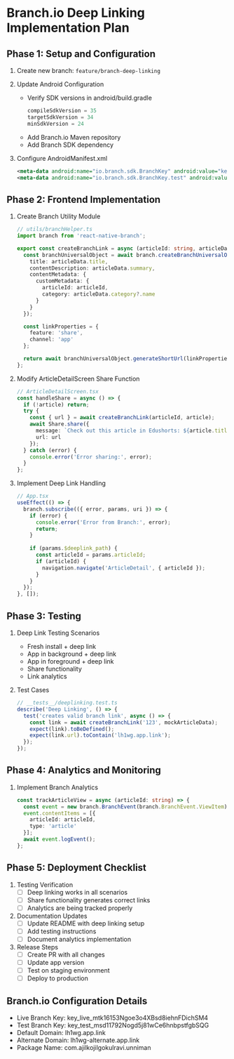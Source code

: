 # Branch.io Deep Linking Implementation Plan

## Phase 1: Setup and Configuration
1. Create new branch: `feature/branch-deep-linking`
2. Update Android Configuration
   - Verify SDK versions in android/build.gradle
     ```gradle
     compileSdkVersion = 35
     targetSdkVersion = 34
     minSdkVersion = 24
     ```
   - Add Branch.io Maven repository
   - Add Branch SDK dependency

3. Configure AndroidManifest.xml
   ```xml
   <meta-data android:name="io.branch.sdk.BranchKey" android:value="key_live_mtk16153Ngoe3o4XBsd8iehnFDichSM4"/>
   <meta-data android:name="io.branch.sdk.BranchKey.test" android:value="key_test_msd11792Nogd5j81wCe6hnbpstfgbSQG"/>
   ```

## Phase 2: Frontend Implementation

1. Create Branch Utility Module
   ```typescript
   // utils/branchHelper.ts
   import branch from 'react-native-branch';
   
   export const createBranchLink = async (articleId: string, articleData: any) => {
     const branchUniversalObject = await branch.createBranchUniversalObject(`article/${articleId}`, {
       title: articleData.title,
       contentDescription: articleData.summary,
       contentMetadata: {
         customMetadata: {
           articleId: articleId,
           category: articleData.category?.name
         }
       }
     });

     const linkProperties = {
       feature: 'share',
       channel: 'app'
     };

     return await branchUniversalObject.generateShortUrl(linkProperties);
   };
   ```

2. Modify ArticleDetailScreen Share Function
   ```typescript
   // ArticleDetailScreen.tsx
   const handleShare = async () => {
     if (!article) return;
     try {
       const { url } = await createBranchLink(articleId, article);
       await Share.share({
         message: `Check out this article in Edushorts: ${article.title}\n\n${url}`,
         url: url
       });
     } catch (error) {
       console.error('Error sharing:', error);
     }
   };
   ```

3. Implement Deep Link Handling
   ```typescript
   // App.tsx
   useEffect(() => {
     branch.subscribe(({ error, params, uri }) => {
       if (error) {
         console.error('Error from Branch:', error);
         return;
       }
       
       if (params.$deeplink_path) {
         const articleId = params.articleId;
         if (articleId) {
           navigation.navigate('ArticleDetail', { articleId });
         }
       }
     });
   }, []);
   ```

## Phase 3: Testing

1. Deep Link Testing Scenarios
   - Fresh install + deep link
   - App in background + deep link
   - App in foreground + deep link
   - Share functionality
   - Link analytics

2. Test Cases
   ```typescript
   // __tests__/deeplinking.test.ts
   describe('Deep Linking', () => {
     test('creates valid branch link', async () => {
       const link = await createBranchLink('123', mockArticleData);
       expect(link).toBeDefined();
       expect(link.url).toContain('lh1wg.app.link');
     });
   });
   ```

## Phase 4: Analytics and Monitoring

1. Implement Branch Analytics
   ```typescript
   const trackArticleView = async (articleId: string) => {
     const event = new branch.BranchEvent(branch.BranchEvent.ViewItem);
     event.contentItems = [{
       articleId: articleId,
       type: 'article'
     }];
     await event.logEvent();
   };
   ```

## Phase 5: Deployment Checklist

1. Testing Verification
   - [ ] Deep linking works in all scenarios
   - [ ] Share functionality generates correct links
   - [ ] Analytics are being tracked properly

2. Documentation Updates
   - [ ] Update README with deep linking setup
   - [ ] Add testing instructions
   - [ ] Document analytics implementation

3. Release Steps
   - [ ] Create PR with all changes
   - [ ] Update app version
   - [ ] Test on staging environment
   - [ ] Deploy to production

## Branch.io Configuration Details

- Live Branch Key: key_live_mtk16153Ngoe3o4XBsd8iehnFDichSM4
- Test Branch Key: key_test_msd11792Nogd5j81wCe6hnbpstfgbSQG
- Default Domain: lh1wg.app.link
- Alternate Domain: lh1wg-alternate.app.link
- Package Name: com.ajilkojilgokulravi.unniman